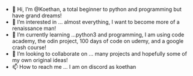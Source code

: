 - 👋 Hi, I’m @Koethan, a total beginner to python and programming but have grand dreams!
- 👀 I’m interested in ... almost everything, I want to become more of a renaissance man!
- 🌱 I’m currently learning ...python3 and programming, I am using code academy, the odin project, 100 days of code on udemy, and a google crash course!
- 💞️ I’m looking to collaborate on ... many projects and hopefully some of my own original ideas!
- 📫 How to reach me ... I am on discord as koethan

<!---
Koethan/Koethan is a ✨ special ✨ repository because its `README.md` (this file) appears on your GitHub profile.
You can click the Preview link to take a look at your changes.
--->

